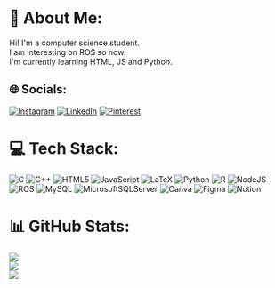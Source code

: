 # 💫 About Me:
Hi! I'm a computer science student.<br>I am interesting on ROS so now.<br>I'm currently learning HTML, JS and Python.<br>


## 🌐 Socials:
[![Instagram](https://img.shields.io/badge/Instagram-%23E4405F.svg?logo=Instagram&logoColor=white)](https://instagram.com/aysenurbecit_) [![LinkedIn](https://img.shields.io/badge/LinkedIn-%230077B5.svg?logo=linkedin&logoColor=white)](https://linkedin.com/in/aysenurbecit) [![Pinterest](https://img.shields.io/badge/Pinterest-%23E60023.svg?logo=Pinterest&logoColor=white)](https://pinterest.com/aysenurbecit) 

# 💻 Tech Stack:
![C](https://img.shields.io/badge/c-%2300599C.svg?style=flat-square&logo=c&logoColor=white) ![C++](https://img.shields.io/badge/c++-%2300599C.svg?style=flat-square&logo=c%2B%2B&logoColor=white) ![HTML5](https://img.shields.io/badge/html5-%23E34F26.svg?style=flat-square&logo=html5&logoColor=white) ![JavaScript](https://img.shields.io/badge/javascript-%23323330.svg?style=flat-square&logo=javascript&logoColor=%23F7DF1E) ![LaTeX](https://img.shields.io/badge/latex-%23008080.svg?style=flat-square&logo=latex&logoColor=white) ![Python](https://img.shields.io/badge/python-3670A0?style=flat-square&logo=python&logoColor=ffdd54) ![R](https://img.shields.io/badge/r-%23276DC3.svg?style=flat-square&logo=r&logoColor=white) ![NodeJS](https://img.shields.io/badge/node.js-6DA55F?style=flat-square&logo=node.js&logoColor=white) ![ROS](https://img.shields.io/badge/ros-%230A0FF9.svg?style=flat-square&logo=ros&logoColor=white) ![MySQL](https://img.shields.io/badge/mysql-%2300000f.svg?style=flat-square&logo=mysql&logoColor=white) ![MicrosoftSQLServer](https://img.shields.io/badge/Microsoft%20SQL%20Server-CC2927?style=flat-square&logo=microsoft%20sql%20server&logoColor=white) ![Canva](https://img.shields.io/badge/Canva-%2300C4CC.svg?style=flat-square&logo=Canva&logoColor=white) ![Figma](https://img.shields.io/badge/figma-%23F24E1E.svg?style=flat-square&logo=figma&logoColor=white) ![Notion](https://img.shields.io/badge/Notion-%23000000.svg?style=flat-square&logo=notion&logoColor=white)
# 📊 GitHub Stats:
![](https://github-readme-stats.vercel.app/api?username=aysenurbecit&theme=default&hide_border=false&include_all_commits=false&count_private=false)<br/>
![](https://github-readme-streak-stats.herokuapp.com/?user=aysenurbecit&theme=default&hide_border=false)<br/>
![](https://github-readme-stats.vercel.app/api/top-langs/?username=aysenurbecit&theme=default&hide_border=false&include_all_commits=false&count_private=false&layout=compact)

<!-- Proudly created with GPRM ( https://gprm.itsvg.in ) -->
